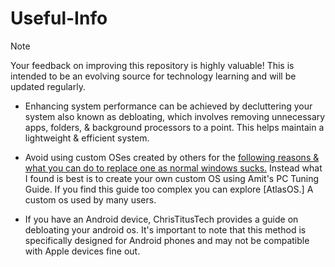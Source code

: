 # Useful-Info

> [!NOTE]
Your feedback on improving this repository is highly valuable! This is intended to be an evolving source for technology learning and will be updated regularly.

- Enhancing system performance can be achieved by decluttering your system also known as debloating, which involves removing unnecessary apps, folders, & background processors to a point. This helps maintain a lightweight & efficient system.

- Avoid using custom OSes created by others for the [following reasons & what you can do to replace one as normal windows sucks.](/Dont-use-customos) Instead what I found is best is to create your own custom OS using Amit's PC Tuning Guide. If you find this guide too complex you can explore [AtlasOS.] A custom os used by many users.

- If you have an Android device, ChrisTitusTech provides a guide on debloating your android os. It's important to note that this method is specifically designed for Android phones and may not be compatible with Apple devices fine out.
